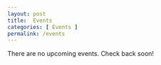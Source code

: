 ```yaml
---
layout: post
title:  Events
categories: [ Events ]
permalink: /events
---
```

There are no upcoming events. Check back soon!